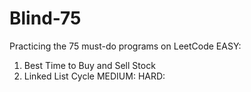 # Blind-75
Practicing the 75 must-do programs on LeetCode
EASY:
1. Best Time to Buy and Sell Stock
2. Linked List Cycle
MEDIUM:
HARD:

